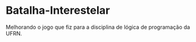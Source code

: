 # Batalha-Interestelar
Melhorando o jogo que fiz para a disciplina de lógica de programação da UFRN.
